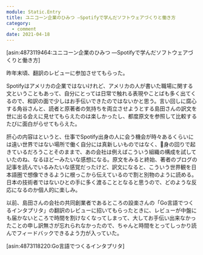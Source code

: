 ```yaml
---
module: Static.Entry
title: ユニコーン企業のひみつ ―Spotifyで学んだソフトウェアづくりと働き方
category:
  - comment
date: 2021-04-18
---
```

[asin:4873119464:ユニコーン企業のひみつ ―Spotifyで学んだソフトウェアづくりと働き方]

昨年末頃、翻訳のレビューに参加させてもらった。

Spotifyはアメリカの企業ではないけれど、アメリカの人が書いた職場に関する文ということもあって、自分にとっては日常で触れる表現やことばも多く出てくるので、和訳の面で少しはお手伝いできたのではないかと思う。言い回しに腐心する角谷さんと、読者と原著者の気持ちを両立させようとする島田さんの訳文を世に出る会えに見せてもらえたのは楽しかったし、都度原文を参照して比較するたびに面白がらせてもらえた。

肝心の内容はというと、仕事でSpotify出身の人に会う機会が時々あるくらいには遠い世界ではない場所で働く自分には真新しいものではなく、身の回りで起きているだろうことそのままで、あの会社は例えばこういう組織の構成を試していたのね、なるほどーみたいな感想になる。原文をみると終始、著者のブログの記事を読んでいるみたいな感覚だったけど、訳文になると、こういう世界観を日本語圏で想像できるように根っこから伝えているので割と別物のように読める。日本の技術者ではないひとの手に多く渡ることとなると思うので、どのような反応になるのか個人的に楽しみ。

以前、島田さんの会社の共同創業者であるところの設楽さんの「Go言語でつくるインタプリタ」の翻訳のレビューに招いてもらったときに、レビューが中盤にも届かないところで時間を割けなくなってしまって、大してお手伝い出来なかったことの申し訳無さが忘れられなかったので、ちゃんと時間をとってしっかり読んでフィードバックできるよう力が入っていた。

[asin:4873118220:Go言語でつくるインタプリタ]